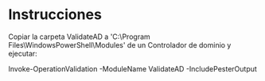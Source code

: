 # Instrucciones


Copiar la carpeta ValidateAD a 'C:\Program Files\WindowsPowerShell\Modules' de un Controlador de dominio y ejecutar:

Invoke-OperationValidation -ModuleName ValidateAD -IncludePesterOutput
